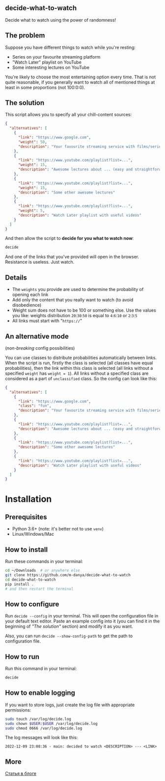 ## decide-what-to-watch
Decide what to watch using the power of randomness!

## The problem

Suppose you have different things to watch while you're resting: 

- Series on your favourite streaming platform
- "Watch Later" playlist on YouTube
- Some interesting lectures on YouTube

You're likely to choose the most entertaining option every time.
That is not quite reasonable, if you generally want to watch all
of mentioned things at least in some proportions (not 100:0:0).

## The solution

This script allows you to specify all your chill-content sources:

```json
{
  "alternatives": [
    {
      "link": "https://www.google.com",
      "weight": 50,
      "description": "Your favourite streaming service with films/series"
    },
    {
      "link": "https://www.youtube.com/playlist?list=...",
      "weight": 15,
      "description": "Awesome lectures about ... (easy and straightforward)"
    },
    {
      "link": "https://www.youtube.com/playlist?list=...",
      "weight": 15,
      "description": "Some other awesome lectures"
    },
    {
      "link": "https://www.youtube.com/playlist?list=...",
      "weight": 5,
      "description": "Watch Later playlist with useful videos"
    }
  ]
}
```

And then allow the script to **decide for you what to watch now**:
```bash
decide
```

And one of the links that you've provided will open in the browser. Resistance 
is useless. Just watch. 

## Details
- The `weights` you provide are used to determine the probability of 
  opening each link
- Add only the content that you really want to watch (to avoid 
  disobedience)
- Weight sum does not have to be 100 or something else. Use the values you 
  like: weights distribution `20`:`30`:`50` is equal to `4`:`6`:`10` or 
  `2`:`3`:`5`
- All links must start with "`https://`"

## An alternative mode
(*non-breaking* config possibilities)

You can use classes to distribute probabilities automatically between links.
When the script is run, firstly the class is selected
(all classes have equal probabilities), then the link within this class is 
selected (all links without a specified `weight` has `weight = 1`). 
All links without a specified class are considered as a part of 
`unclassified` class. So the config can look like this:

```json
{
  "alternatives": [
    {
      "link": "https://www.google.com",
      "class": "fun",
      "description": "Your favourite streaming service with films/series"
    },
    {
      "link": "https://www.youtube.com/playlist?list=...",
      "description": "Awesome lectures about ... (easy and straightforward)"
    },
    {
      "link": "https://www.youtube.com/playlist?list=...",
      "description": "Some other awesome lectures"
    },
    {
      "link": "https://www.youtube.com/playlist?list=...",
      "description": "Watch Later playlist with useful videos"
    }
  ]
}
```


# Installation
## Prerequisites
- Python 3.6+ (note: it's better not to use `venv`)
- Linux/Windows/Mac

## How to install
Run these commands in your terminal:
```bash
cd ~/Downloads  # or anywhere else
git clone https://github.com/m-danya/decide-what-to-watch
cd decide-what-to-watch
pip install .
# and then restart the terminal
```
## How to configure
Run `decide --config` in your terminal. This will open the configuration 
file in your default text editor. Paste an example config into it (you can find 
it in the beginning of *"The solution"* section) and modify it as you want.

Also, you can run `decide --show-config-path` to get the path to configuration 
file.

## How to run
Run this command in your terminal:
```bash
decide
```

## How to enable logging

If you want to store logs, just create the log file with appropriate permissions:

```bash
sudo touch /var/log/decide.log
sudo chown $USER:$USER /var/log/decide.log
sudo chmod 0666 /var/log/decide.log
```

The log messages will look like this:
```
2022-12-09 23:08:36 - main: decided to watch <DESCRIPTION> --- <LINK>
```

## More
[Статья в блоге](https://m-danya.ru/decide-what-to-watch/)

